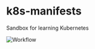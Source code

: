 # k8s-manifests

Sandbox for learning Kubernetes

![Workflow](https://github.com/kakakakakku/k8s-manifests/workflows/Workflow/badge.svg?branch=master)
